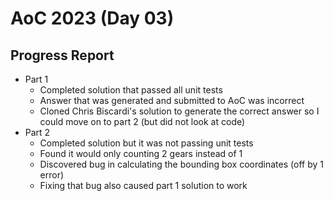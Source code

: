 # AoC 2023 (Day 03)

## Progress Report
- Part 1
  - Completed solution that passed all unit tests
  - Answer that was generated and submitted to AoC was incorrect
  - Cloned Chris Biscardi's solution to generate the correct answer so I could
    move on to part 2 (but did not look at code)
- Part 2
  - Completed solution but it was not passing unit tests
  - Found it would only counting 2 gears instead of 1
  - Discovered bug in calculating the bounding box coordinates (off by 1 error)
  - Fixing that bug also caused part 1 solution to work
